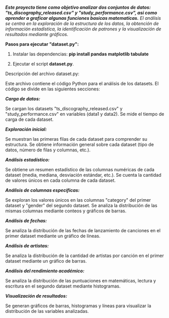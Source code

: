 ***Este proyecto tiene como objetivo analizar dos conjuntos de datos: "ts_discography_released.csv" y "study_performance.csv", asi como aprender a graficar algunas funciones basicas matematicas.***
*El análisis se centra en la exploración de la estructura de los datos, la obtención de información estadística, la identificación de patrones y la visualización de resultados mediante gráficos.*

**Pasos para ejecutar "dataset.py":**

1. Instalar las dependencias:
**pip install pandas matplotlib tabulate**

3. Ejecutar el script **dataset.py**.

Descripción del archivo dataset.py:

Este archivo contiene el código Python para el análisis de los datasets. El código se divide en las siguientes secciones:

***Carga de datos:***

Se cargan los datasets "ts_discography_released.csv" y "study_performance.csv" en variables (data1 y data2).
Se mide el tiempo de carga de cada dataset.

***Exploración inicial:***

Se muestran las primeras filas de cada dataset para comprender su estructura.
Se obtiene información general sobre cada dataset (tipo de datos, número de filas y columnas, etc.).

***Análisis estadístico:***

Se obtiene un resumen estadístico de las columnas numéricas de cada dataset (media, mediana, desviación estándar, etc.).
Se cuenta la cantidad de valores únicos en cada columna de cada dataset.

***Análisis de columnas específicas:***

Se exploran los valores únicos en las columnas "category" del primer dataset y "gender" del segundo dataset.
Se analiza la distribución de las mismas columnas mediante conteos y gráficos de barras.

***Análisis de fechas:***

Se analiza la distribución de las fechas de lanzamiento de canciones en el primer dataset mediante un gráfico de líneas.

***Análisis de artistas:***

Se analiza la distribución de la cantidad de artistas por canción en el primer dataset mediante un gráfico de barras.

***Análisis del rendimiento académico:***

Se analiza la distribución de las puntuaciones en matemáticas, lectura y escritura en el segundo dataset mediante histogramas.

***Visualización de resultados:***

Se generan gráficos de barras, histogramas y líneas para visualizar la distribución de las variables analizadas.
